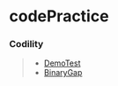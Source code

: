 # codePractice
 ###  **Codility**  
>* [DemoTest](https://app.codility.com/programmers/lessons/1-iterations/binary_gap/, "codility DeomoTest link")
>* [BinaryGap](https://app.codility.com/demo/take-sample-test/, "codility BianaryGap link")
